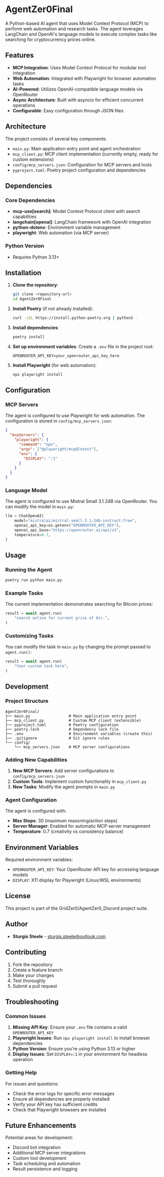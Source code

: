 # AgentZer0Final

A Python-based AI agent that uses Model Context Protocol (MCP) to perform web automation and research tasks. The agent leverages LangChain and OpenAI's language models to execute complex tasks like searching for cryptocurrency prices online.

## Features

- **MCP Integration**: Uses Model Context Protocol for modular tool integration
- **Web Automation**: Integrated with Playwright for browser automation tasks
- **AI-Powered**: Utilizes OpenAI-compatible language models via OpenRouter
- **Async Architecture**: Built with asyncio for efficient concurrent operations
- **Configurable**: Easy configuration through JSON files

## Architecture

The project consists of several key components:

- `main.py`: Main application entry point and agent orchestration
- `mcp_client.py`: MCP client implementation (currently empty, ready for custom extensions)
- `config/mcp_servers.json`: Configuration for MCP servers and tools
- `pyproject.toml`: Poetry project configuration and dependencies

## Dependencies

### Core Dependencies

- **mcp-use[search]**: Model Context Protocol client with search capabilities
- **langchain[openai]**: LangChain framework with OpenAI integration
- **python-dotenv**: Environment variable management
- **playwright**: Web automation (via MCP server)

### Python Version

- Requires Python 3.13+

## Installation

1. **Clone the repository**:

   ```bash
   git clone <repository-url>
   cd AgentZer0Final
   ```

2. **Install Poetry** (if not already installed):

   ```bash
   curl -sSL https://install.python-poetry.org | python3 -
   ```

3. **Install dependencies**:

   ```bash
   poetry install
   ```

4. **Set up environment variables**:
   Create a `.env` file in the project root:

   ```env
   OPENROUTER_API_KEY=your_openrouter_api_key_here
   ```

5. **Install Playwright** (for web automation):
   ```bash
   npx playwright install
   ```

## Configuration

### MCP Servers

The agent is configured to use Playwright for web automation. The configuration is stored in `config/mcp_servers.json`:

```json
{
  "mcpServers": {
    "playwright": {
      "command": "npx",
      "args": ["@playwright/mcp@latest"],
      "env": {
        "DISPLAY": ":1"
      }
    }
  }
}
```

### Language Model

The agent is configured to use Mistral Small 3.1 24B via OpenRouter. You can modify the model in `main.py`:

```python
llm = ChatOpenAI(
    model="mistralai/mistral-small-3.1-24b-instruct:free",
    openai_api_key=os.getenv("OPENROUTER_API_KEY"),
    openai_api_base="https://openrouter.ai/api/v1",
    temperature=0.7,
)
```

## Usage

### Running the Agent

```bash
poetry run python main.py
```

### Example Tasks

The current implementation demonstrates searching for Bitcoin prices:

```python
result = await agent.run(
    "search online for current price of btc.",
)
```

### Customizing Tasks

You can modify the task in `main.py` by changing the prompt passed to `agent.run()`:

```python
result = await agent.run(
    "Your custom task here",
)
```

## Development

### Project Structure

```
AgentZer0Final/
├── main.py                 # Main application entry point
├── mcp_client.py           # Custom MCP client (extensible)
├── pyproject.toml          # Poetry configuration
├── poetry.lock             # Dependency lock file
├── .env                    # Environment variables (create this)
├── .gitignore              # Git ignore rules
└── config/
    └── mcp_servers.json    # MCP server configurations
```

### Adding New Capabilities

1. **New MCP Servers**: Add server configurations to `config/mcp_servers.json`
2. **Custom Tools**: Implement custom functionality in `mcp_client.py`
3. **New Tasks**: Modify the agent prompts in `main.py`

### Agent Configuration

The agent is configured with:

- **Max Steps**: 30 (maximum reasoning/action steps)
- **Server Manager**: Enabled for automatic MCP server management
- **Temperature**: 0.7 (creativity vs consistency balance)

## Environment Variables

Required environment variables:

- `OPENROUTER_API_KEY`: Your OpenRouter API key for accessing language models
- `DISPLAY`: X11 display for Playwright (Linux/WSL environments)

## License

This project is part of the GridZer0/AgentZer0_Discord project suite.

## Author

- **Sturgis Steele** - sturgis.steele@outlook.com

## Contributing

1. Fork the repository
2. Create a feature branch
3. Make your changes
4. Test thoroughly
5. Submit a pull request

## Troubleshooting

### Common Issues

1. **Missing API Key**: Ensure your `.env` file contains a valid `OPENROUTER_API_KEY`
2. **Playwright Issues**: Run `npx playwright install` to install browser dependencies
3. **Python Version**: Ensure you're using Python 3.13 or higher
4. **Display Issues**: Set `DISPLAY=:1` in your environment for headless operation

### Getting Help

For issues and questions:

- Check the error logs for specific error messages
- Ensure all dependencies are properly installed
- Verify your API key has sufficient credits
- Check that Playwright browsers are installed

## Future Enhancements

Potential areas for development:

- Discord bot integration
- Additional MCP server integrations
- Custom tool development
- Task scheduling and automation
- Result persistence and logging
